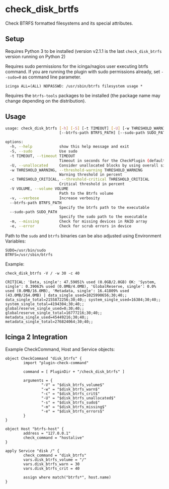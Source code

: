 check_disk_brtfs
================

Check BTRFS formatted filesystems and its special attributes.

## Setup

Requires Python 3 to be installed (version v2.1.1 is the last `check_disk_btrfs` version running on Python 2)

Requires sudo permissions for the icinga/nagios user executing btrfs command.
If you are running the plugin with sudo permissions already, set `--sudo=0` as command line parameter.

```
icinga ALL=(ALL) NOPASSWD: /usr/sbin/btrfs filesystem usage *
```

Requires the `btrfs-tools` packages to be installed (the package name may change depending on the distribution).

## Usage

```bash
usage: check_disk_btrfs [-h] [-S] [-t TIMEOUT] [-U] [-w THRESHOLD_WARNING] [-c THRESHOLD_CRITICAL] [-V VOLUME] [-v]
                        [--btrfs-path BTRFS_PATH] [--sudo-path SUDO_PATH] [-m] [-e]

options:
  -h, --help            show this help message and exit
  -S, --sudo            Use sudo
  -t TIMEOUT, --timeout TIMEOUT
                        Timeout in seconds for the CheckPlugin (default 30)
  -U, --unallocated     Consider unallocated blocks by using overall size as total
  -w THRESHOLD_WARNING, --threshold-warning THRESHOLD_WARNING
                        Warning threshold in percent
  -c THRESHOLD_CRITICAL, --threshold-critical THRESHOLD_CRITICAL
                        Critical threshold in percent
  -V VOLUME, --volume VOLUME
                        Path to the Btrfs volume
  -v, --verbose         Increase verbosity
  --btrfs-path BTRFS_PATH
                        Specify the btrfs path to the executable
  --sudo-path SUDO_PATH
                        Specify the sudo path to the executable
  -m, --missing         Check for missing devices in RAID array
  -e, --error           Check for scrub errors in device
```

Path to the `sudo` and `btrfs` binaries can be also adjusted using Environment Variables:

```
SUDO=/usr/bin/sudo
BTRFS=/usr/sbin/btrfs
```


Example:

```
check_disk_btrfs -V / -w 30 -c 40

CRITICAL: 'Data, single': 47.59051% used (0.0GB/2.0GB) OK: 'System, single': 0.39063% used (0.0MB/4.0MB), 'GlobalReserve, single': 0.0% used (0.0MB/16.0MB), 'Metadata, single': 16.41809% used (43.0MB/264.0MB) | data_single_used=1025990656;30;40;; data_single_total=2155872256;30;40;; system_single_used=16384;30;40;; system_single_total=4194304;30;40;; globalreserve_single_used=0;30;40;; globalreserve_single_total=16777216;30;40;; metadata_single_used=45449216;30;40;; metadata_single_total=276824064;30;40;;
```

## Icinga 2 Integration

Example CheckCommand, Host and Service objects:

```
object CheckCommand "disk_btrfs" {
        import "plugin-check-command"

        command = [ PluginDir + "/check_disk_btrfs" ]

        arguments = {
                "-V" = "$disk_btrfs_volume$"
                "-w" = "$disk_btrfs_warn$"
                "-c" = "$disk_btrfs_crit$"
                "-U" = "$disk_btrfs_unallocated$"
                "-s" = "$disk_btrfs_sudo$"
                "-m" = "$disk_btrfs_missing$"
                "-e" = "$disk_btrfs_errors$"
        }
}

object Host "btrfs-host" {
        address = "127.0.0.1"
        check_command = "hostalive"
}

apply Service "disk /" {
        check_command = "disk_btrfs"
        vars.disk_btrfs_volume = "/"
        vars.disk_btrfs_warn = 30
        vars.disk_btrfs_crit = 40

        assign where match("btrfs*", host.name)
}
```
